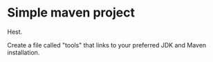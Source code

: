 # Simple maven project

Hest.

Create a file called "tools" that links to your preferred JDK and Maven installation.
